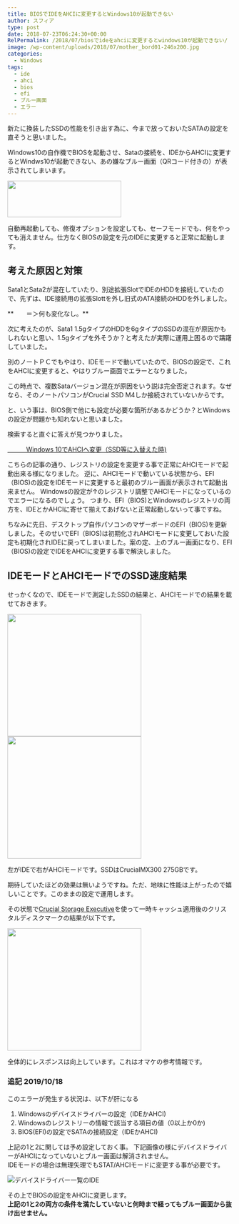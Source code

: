 ```yaml
---
title: BIOSでIDEをAHCIに変更するとWindows10が起動できない
author: スフィア
type: post
date: 2018-07-23T06:24:30+00:00
RelPermalink: /2018/07/biosでideをahciに変更するとwindows10が起動できない/
image: /wp-content/uploads/2018/07/mother_bord01-246x200.jpg
categories:
  - Windows
tags:
  - ide
  - ahci
  - bios
  - efi
  - ブルー画面
  - エラー
---
```


新たに換装したSSDの性能を引き出す為に、今まで放っておいたSATAの設定を直そうと思いました。

Windows10の自作機でBIOSを起動させ、Sataの接続を、IDEからAHCIに変更するとWindws10が起動できない、あの嫌なブルー画面（QRコード付きの）が表示されてしまいます。

<img class="alignnone size-full wp-image-537" src="https://sumaho.tk/wp-content/uploads/2018/07/qrcode.png" alt="" width="255" height="82" />

自動再起動しても、修復オプションを設定しても、セーフモードでも、何をやっても消えません。仕方なくBIOSの設定を元のIDEに変更すると正常に起動します。

## 考えた原因と対策

Sata1とSata2が混在していたり、別途拡張SlotでIDEのHDDを接続していたので、先ずは、IDE接続用の拡張Slottを外し旧式のATA接続のHDDを外しました。

**　　＝＞何も変化なし。**

次に考えたのが、Sata1 1.5gタイプのHDDを6gタイプのSSDの混在が原因かもしれないと思い、1.5gタイプを外そうか？と考えたが実際に運用上困るので躊躇していました。

別のノートＰＣでもやはり、IDEモードで動いていたので、BIOSの設定で、これをAHCIに変更すると、やはりブルー画面でエラーとなりました。

この時点で、複数Sataバージョン混在が原因をいう説は完全否定されます。なぜなら、そのノートパソコンがCrucial SSD M4しか接続されていないからです。

と、いう事は、BIOS側で他にも設定が必要な箇所があるかどうか？とWindowsの設定が問題かも知れないと思いました。

検索すると直ぐに答えが見つかりました。

<a href="http://capacitor.jp/blog-entry-253.html" target="_blank" rel="noopener">　　　Windows 10でAHCIへ変更（SSD等に入替えた時)</a>

こちらの記事の通り、レジストリの設定を変更する事で正常にAHCIモードで起動出来る様になりました。
逆に、AHCIモードで動いている状態から、EFI（BIOS)の設定をIDEモードに変更すると最初のブルー画面が表示されて起動出来ません。
Windowsの設定が↑のレジストリ調整でAHCIモードになっているのでエラーになるのでしょう。
つまり、EFI（BIOS)とWindowsのレジストリの両方を、IDEとかAHCIに寄せて揃えてあげないと正常起動しないって事ですね。

ちなみに先日、デスクトップ自作パソコンのマザーボードのEFI（BIOS)を更新しました。そのせいでEFI（BIOS)は初期化されAHCIモードに変更しておいた設定も初期化されIDEに戻ってしまいました。案の定、上のブルー画面になり、EFI（BIOS)の設定でIDEをAHCIに変更する事で解決しました。
 
## IDEモードとAHCIモードでのSSD速度結果

せっかくなので、IDEモードで測定したSSDの結果と、AHCIモードでの結果を載せておきます。

<img class="alignnone wp-image-89 size-medium" src="https://sumaho.tk/wp-content/uploads/2018/06/crucial_mx300_info-300x274.jpg" alt="" width="300" height="274" srcset="https://sumaho.tk/wp-content/uploads/2018/06/crucial_mx300_info-300x274.jpg 300w, https://sumaho.tk/wp-content/uploads/2018/06/crucial_mx300_info.jpg 402w" sizes="(max-width: 300px) 100vw, 300px" /><img class="alignnone wp-image-538 size-medium" src="https://sumaho.tk/wp-content/uploads/2018/07/crucial_mx300_ahci001-300x274.png" alt="" width="300" height="274" srcset="https://sumaho.tk/wp-content/uploads/2018/07/crucial_mx300_ahci001-300x274.png 300w, https://sumaho.tk/wp-content/uploads/2018/07/crucial_mx300_ahci001.png 402w" sizes="(max-width: 300px) 100vw, 300px" />

左がIDEで右がAHCIモードです。SSDはCrucialMX300 275GBです。

期待していたほどの効果は無いようですね。ただ、地味に性能は上がったので嬉しいことです。このままの設定で運用します。

その状態で<a href="https://sumaho.tk/2018/06/crucial-mx300%e3%80%80275gb-ssd-%E8%B3%BC%E5%85%A5%E3%83%AC%E3%83%93%E3%83%A5%E3%83%BC/" target="_blank" rel="noopener">Crucial Storage Executive</a>を使って一時キャッシュ適用後のクリスタルディスクマークの結果が以下です。

<img class="alignnone wp-image-539 size-medium" src="https://sumaho.tk/wp-content/uploads/2018/07/crucial_mx300_ahci002-300x274.png" alt="" width="300" height="274" srcset="https://sumaho.tk/wp-content/uploads/2018/07/crucial_mx300_ahci002-300x274.png 300w, https://sumaho.tk/wp-content/uploads/2018/07/crucial_mx300_ahci002.png 402w" sizes="(max-width: 300px) 100vw, 300px" />

全体的にレスポンスは向上しています。これはオマケの参考情報です。

### **追記 2019/10/18**  
このエラーが発生する状況は、以下が肝になる  

  1. Windowsのデバイスドライバーの設定（IDEかAHCI)   
  1. Windowsのレジストリーの情報で該当する項目の値（0以上か0か)   
  1. BIOS(EFI)の設定でSATAの接続設定（IDEかAHCI)    
  
上記の1と2に関しては予め設定しておく事。 
下記画像の様にデバイスドライバーがAHCIになっていないとブルー画面は解消されません。  
IDEモードの場合は無理矢理でもSTAT/AHCIモードに変更する事が必要です。   
 
![デバイスドライバー一覧のIDE](/img/ahic_controlpanel.png)  

その上でBIOSの設定をAHCIに変更します。  
**上記の1と2の両方の条件を満たしていないと何時まで経ってもブルー画面から抜け出せません。**  
